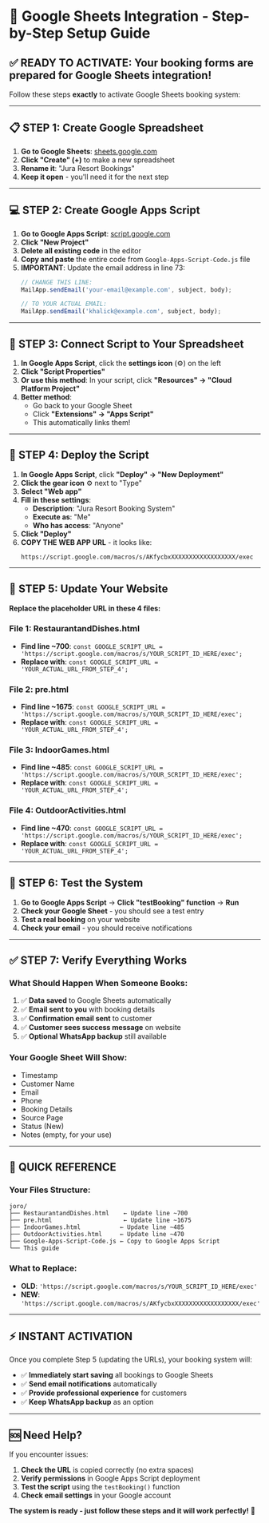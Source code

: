 # 🚀 Google Sheets Integration - Step-by-Step Setup Guide

## ✅ **READY TO ACTIVATE**: Your booking forms are prepared for Google Sheets integration!

Follow these steps **exactly** to activate Google Sheets booking system:

---

## 📋 **STEP 1: Create Google Spreadsheet**

1. **Go to Google Sheets**: [sheets.google.com](https://sheets.google.com)
2. **Click "Create" (+)** to make a new spreadsheet
3. **Rename it**: "Jura Resort Bookings"
4. **Keep it open** - you'll need it for the next step

---

## 💻 **STEP 2: Create Google Apps Script**

1. **Go to Google Apps Script**: [script.google.com](https://script.google.com)
2. **Click "New Project"**
3. **Delete all existing code** in the editor
4. **Copy and paste** the entire code from `Google-Apps-Script-Code.js` file
5. **IMPORTANT**: Update the email address in line 73:
   ```javascript
   // CHANGE THIS LINE:
   MailApp.sendEmail('your-email@example.com', subject, body);
   
   // TO YOUR ACTUAL EMAIL:
   MailApp.sendEmail('khalick@example.com', subject, body);
   ```

---

## 🔗 **STEP 3: Connect Script to Your Spreadsheet**

1. **In Google Apps Script**, click the **settings icon** (⚙️) on the left
2. **Click "Script Properties"**
3. **Or use this method**: In your script, click **"Resources" → "Cloud Platform Project"**
4. **Better method**: 
   - Go back to your Google Sheet
   - Click **"Extensions" → "Apps Script"**
   - This automatically links them!

---

## 🚀 **STEP 4: Deploy the Script**

1. **In Google Apps Script**, click **"Deploy" → "New Deployment"**
2. **Click the gear icon** ⚙️ next to "Type"
3. **Select "Web app"**
4. **Fill in these settings**:
   - **Description**: "Jura Resort Booking System"
   - **Execute as**: "Me"
   - **Who has access**: "Anyone"
5. **Click "Deploy"**
6. **COPY THE WEB APP URL** - it looks like:
   ```
   https://script.google.com/macros/s/AKfycbxXXXXXXXXXXXXXXXXXX/exec
   ```

---

## 🔧 **STEP 5: Update Your Website**

**Replace the placeholder URL in these 4 files:**

### **File 1: RestaurantandDishes.html**
- **Find line ~700**: `const GOOGLE_SCRIPT_URL = 'https://script.google.com/macros/s/YOUR_SCRIPT_ID_HERE/exec';`
- **Replace with**: `const GOOGLE_SCRIPT_URL = 'YOUR_ACTUAL_URL_FROM_STEP_4';`

### **File 2: pre.html**  
- **Find line ~1675**: `const GOOGLE_SCRIPT_URL = 'https://script.google.com/macros/s/YOUR_SCRIPT_ID_HERE/exec';`
- **Replace with**: `const GOOGLE_SCRIPT_URL = 'YOUR_ACTUAL_URL_FROM_STEP_4';`

### **File 3: IndoorGames.html**
- **Find line ~485**: `const GOOGLE_SCRIPT_URL = 'https://script.google.com/macros/s/YOUR_SCRIPT_ID_HERE/exec';`  
- **Replace with**: `const GOOGLE_SCRIPT_URL = 'YOUR_ACTUAL_URL_FROM_STEP_4';`

### **File 4: OutdoorActivities.html**
- **Find line ~470**: `const GOOGLE_SCRIPT_URL = 'https://script.google.com/macros/s/YOUR_SCRIPT_ID_HERE/exec';`
- **Replace with**: `const GOOGLE_SCRIPT_URL = 'YOUR_ACTUAL_URL_FROM_STEP_4';`

---

## 🧪 **STEP 6: Test the System**

1. **Go to Google Apps Script** → **Click "testBooking" function** → **Run**
2. **Check your Google Sheet** - you should see a test entry
3. **Test a real booking** on your website
4. **Check your email** - you should receive notifications

---

## ✅ **STEP 7: Verify Everything Works**

### **What Should Happen When Someone Books:**

1. ✅ **Data saved** to Google Sheets automatically
2. ✅ **Email sent to you** with booking details  
3. ✅ **Confirmation email sent** to customer
4. ✅ **Customer sees success message** on website
5. ✅ **Optional WhatsApp backup** still available

### **Your Google Sheet Will Show:**
- Timestamp
- Customer Name  
- Email
- Phone
- Booking Details
- Source Page
- Status (New)
- Notes (empty, for your use)

---

## 🎯 **QUICK REFERENCE**

### **Your Files Structure:**
```
joro/
├── RestaurantandDishes.html    ← Update line ~700
├── pre.html                    ← Update line ~1675  
├── IndoorGames.html           ← Update line ~485
├── OutdoorActivities.html     ← Update line ~470
├── Google-Apps-Script-Code.js ← Copy to Google Apps Script
└── This guide
```

### **What to Replace:**
- **OLD**: `'https://script.google.com/macros/s/YOUR_SCRIPT_ID_HERE/exec'`
- **NEW**: `'https://script.google.com/macros/s/AKfycbxXXXXXXXXXXXXXXXXXX/exec'`

---

## ⚡ **INSTANT ACTIVATION**

Once you complete Step 5 (updating the URLs), your booking system will:
- ✅ **Immediately start saving** all bookings to Google Sheets
- ✅ **Send email notifications** automatically
- ✅ **Provide professional experience** for customers
- ✅ **Keep WhatsApp backup** as an option

---

## 🆘 **Need Help?**

If you encounter issues:

1. **Check the URL** is copied correctly (no extra spaces)
2. **Verify permissions** in Google Apps Script deployment
3. **Test the script** using the `testBooking()` function
4. **Check email settings** in your Google account

**The system is ready - just follow these steps and it will work perfectly!** 🚀